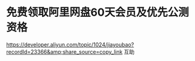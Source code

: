 # 免费领取阿里网盘60天会员及优先公测资格


https://developer.aliyun.com/topic/1024/jiayoubao?recordId=23366&amp;share_source=copy_link 互助
